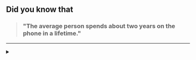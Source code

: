 ## Did you know that

<h3>
  <blockquote>
<!--START_SECTION:debris-->                                                                                                                                                                                                                                                
"The average person spends about two years on the phone in a lifetime."
<!--END_SECTION:debris-->
  </blockquote>
</h3>

-----

<details>
  <summary></summary>

<img src="https://github-readme-stats.vercel.app/api?show_icons=true&hide=issues&username=ekickx"> <img src="https://github-readme-stats.vercel.app/api/top-langs/?layout=compact&username=ekickx">

</details>
